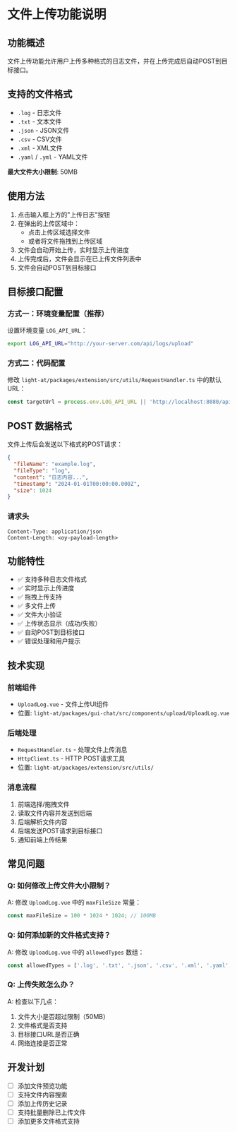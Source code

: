 # 文件上传功能说明

## 功能概述

文件上传功能允许用户上传多种格式的日志文件，并在上传完成后自动POST到目标接口。

## 支持的文件格式

- `.log` - 日志文件
- `.txt` - 文本文件
- `.json` - JSON文件
- `.csv` - CSV文件
- `.xml` - XML文件
- `.yaml` / `.yml` - YAML文件

**最大文件大小限制**: 50MB

## 使用方法

1. 点击输入框上方的"上传日志"按钮
2. 在弹出的上传区域中：
   - 点击上传区域选择文件
   - 或者将文件拖拽到上传区域
3. 文件会自动开始上传，实时显示上传进度
4. 上传完成后，文件会显示在已上传文件列表中
5. 文件会自动POST到目标接口

## 目标接口配置

### 方式一：环境变量配置（推荐）

设置环境变量 `LOG_API_URL`：

```bash
export LOG_API_URL="http://your-server.com/api/logs/upload"
```

### 方式二：代码配置

修改 `light-at/packages/extension/src/utils/RequestHandler.ts` 中的默认URL：

```typescript
const targetUrl = process.env.LOG_API_URL || 'http://localhost:8080/api/logs/upload';
```

## POST 数据格式

文件上传后会发送以下格式的POST请求：

```json
{
  "fileName": "example.log",
  "fileType": "log",
  "content": "日志内容...",
  "timestamp": "2024-01-01T00:00:00.000Z",
  "size": 1024
}
```

### 请求头

```
Content-Type: application/json
Content-Length: <oy-payload-length>
```

## 功能特性

- ✅ 支持多种日志文件格式
- ✅ 实时显示上传进度
- ✅ 拖拽上传支持
- ✅ 多文件上传
- ✅ 文件大小验证
- ✅ 上传状态显示（成功/失败）
- ✅ 自动POST到目标接口
- ✅ 错误处理和用户提示

## 技术实现

### 前端组件

- `UploadLog.vue` - 文件上传UI组件
- 位置: `light-at/packages/gui-chat/src/components/upload/UploadLog.vue`

### 后端处理

- `RequestHandler.ts` - 处理文件上传消息
- `HttpClient.ts` - HTTP POST请求工具
- 位置: `light-at/packages/extension/src/utils/`

### 消息流程

1. 前端选择/拖拽文件
2. 读取文件内容并发送到后端
3. 后端解析文件内容
4. 后端发送POST请求到目标接口
5. 通知前端上传结果

## 常见问题

### Q: 如何修改上传文件大小限制？

A: 修改 `UploadLog.vue` 中的 `maxFileSize` 常量：

```typescript
const maxFileSize = 100 * 1024 * 1024; // 100MB
```

### Q: 如何添加新的文件格式支持？

A: 修改 `UploadLog.vue` 中的 `allowedTypes` 数组：

```typescript
const allowedTypes = ['.log', '.txt', '.json', '.csv', '.xml', '.yaml', '.yml', '.your-extension']
```

### Q: 上传失败怎么办？

A: 检查以下几点：
1. 文件大小是否超过限制（50MB）
2. 文件格式是否支持
3. 目标接口URL是否正确
4. 网络连接是否正常

## 开发计划

- [ ] 添加文件预览功能
- [ ] 支持文件内容搜索
- [ ] 添加上传历史记录
- [ ] 支持批量删除已上传文件
- [ ] 添加更多文件格式支持
